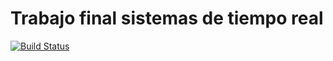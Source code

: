 # Trabajo final sistemas de tiempo real

[![Build Status](https://travis-ci.org/gabrielbosio/str_tp_final.svg?branch=master)](https://travis-ci.org/gabrielbosio/str_tp_final)
